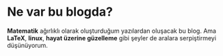 # Ne var bu blogda?

**Matematik** ağırlıklı olarak oluşturduğum yazılardan oluşacak bu blog. Ama **LaTeX**, **linux**, **hayat üzerine güzelleme** gibi şeyler de aralara serpiştirmeyi düşünüyorum.
